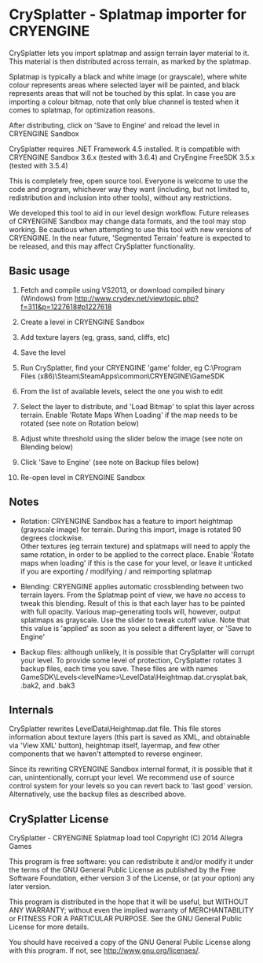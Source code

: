 CrySplatter - Splatmap importer for CRYENGINE
=============================================

CrySplatter lets you import splatmap and assign terrain layer material to it.  This material is then distributed across terrain, as marked by the splatmap.

Splatmap is typically a black and white image (or grayscale), where white colour represents areas where selected layer will be painted, and black represents areas that will not be touched by this splat.  In case you are importing a colour bitmap, note that only blue channel is tested when it comes to splatmap, for optimization reasons.

After distributing, click on 'Save to Engine' and reload the level in CRYENGINE Sandbox

CrySplatter requires .NET Framework 4.5 installed.  It is compatible with CRYENGINE Sandbox 3.6.x (tested with 3.6.4) and CryEngine FreeSDK 3.5.x (tested with 3.5.4)

This is completely free, open source tool.  Everyone is welcome to use the code and program, whichever way they want (including, but not limited to, redistribution and inclusion into other tools), without any restrictions.

We developed this tool to aid in our level design workflow.  Future releases of CRYENGINE Sandbox may change data formats, and the tool may stop working.  Be cautious when attempting to use this tool with new versions of CRYENGINE.  In the near future, 'Segmented Terrain' feature is expected to be released, and this may affect CrySplatter functionality.

Basic usage
-----------

1. Fetch and compile using VS2013, or download compiled binary (Windows) from http://www.crydev.net/viewtopic.php?f=311&p=1227618#p1227618

2. Create a level in CRYENGINE Sandbox

3. Add texture layers (eg, grass, sand, cliffs, etc)

4. Save the level

5. Run CrySplatter, find your CRYENGINE 'game' folder, eg C:\Program Files (x86)\Steam\SteamApps\common\CRYENGINE\GameSDK

6. From the list of available levels, select the one you wish to edit

7. Select the layer to distribute, and 'Load Bitmap' to splat this layer across terrain.  Enable 'Rotate Maps When Loading' if the map needs to be rotated (see note on Rotation below)

8. Adjust white threshold using the slider below the image (see note on Blending below)

9. Click 'Save to Engine' (see note on Backup files below)

10. Re-open level in CRYENGINE Sandbox


Notes
-----

* Rotation: CRYENGINE Sandbox has a feature to import heightmap (grayscale image) for terrain.  During this import, image is rotated 90 degrees clockwise.  
  Other textures (eg terrain texture) and splatmaps will need to apply the same rotation, in order to be applied to the correct place.  Enable 'Rotate maps when loading' if this is the case for your level, or leave it unticked if you are exporting / modifying / and reimporting splatmap

* Blending: CRYENGINE applies automatic crossblending between two terrain layers.  From the Splatmap point of view, we have no access to tweak this blending.  Result of this is that each layer has to be painted with full opacity.  Various map-generating tools will, however, output splatmaps as grayscale.  Use the slider to tweak cutoff value.  Note that this value is 'applied' as soon as you select a different layer, or 'Save to Engine'  

* Backup files: although unlikely, it is possible that CrySplatter will corrupt your level.  To provide some level of protection, CrySplatter rotates 3 backup files, each time you save.  These files are with names GameSDK\Levels\<levelName>\LevelData\Heightmap.dat.crysplat.bak, .bak2, and .bak3


Internals
---------

CrySplatter rewrites LevelData\Heightmap.dat file.  This file stores information about texture layers (this part is saved as XML, and obtainable via 'View XML' button), heightmap itself, layermap, and few other components that we haven't attempted to reverse engineer.

Since its rewriting CRYENGINE Sandbox internal format, it is possible that it can, unintentionally, corrupt your level.  We recommend use of source control system for your levels so you can revert back to 'last good' version.  Alternatively, use the backup files as described above.


CrySplatter License
-------------------
CrySplatter - CRYENGINE Splatmap load tool
Copyright (C) 2014  Allegra Games

This program is free software: you can redistribute it and/or modify
it under the terms of the GNU General Public License as published by
the Free Software Foundation, either version 3 of the License, or
(at your option) any later version.

This program is distributed in the hope that it will be useful,
but WITHOUT ANY WARRANTY; without even the implied warranty of
MERCHANTABILITY or FITNESS FOR A PARTICULAR PURPOSE.  See the
GNU General Public License for more details.

You should have received a copy of the GNU General Public License
along with this program.  If not, see <http://www.gnu.org/licenses/>.